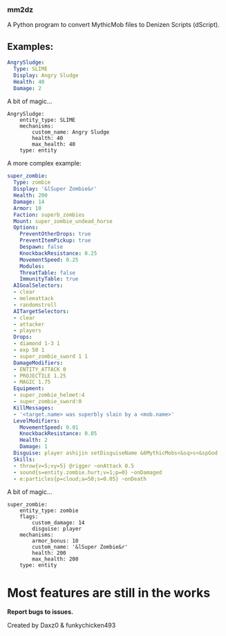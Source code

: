 ### mm2dz
A Python program to convert MythicMob files to Denizen Scripts (dScript).

## Examples:

```yml
AngrySludge:
  Type: SLIME
  Display: Angry Sludge
  Health: 40
  Damage: 2
```

A bit of magic...

```denizenscript
AngrySludge:
    entity_type: SLIME
    mechanisms:
        custom_name: Angry Sludge
        health: 40
        max_health: 40
    type: entity
```

A more complex example:

```yml
super_zombie:
  Type: zombie
  Display: '&lSuper Zombie&r'
  Health: 200
  Damage: 14
  Armor: 10
  Faction: superb_zombies
  Mount: super_zombie_undead_horse
  Options:
    PreventOtherDrops: true
    PreventItemPickup: true
    Despawn: false
    KnockbackResistance: 0.25
    MovementSpeed: 0.25
    Modules:
    ThreatTable: false
    ImmunityTable: true
  AIGoalSelectors:
  - clear
  - meleeattack
  - randomstroll
  AITargetSelectors:
  - clear
  - attacker
  - players
  Drops:
  - diamond 1-3 1
  - exp 50 1
  - super_zombie_sword 1 1
  DamageModifiers:
  - ENTITY_ATTACK 0
  - PROJECTILE 1.25
  - MAGIC 1.75
  Equipment:
  - super_zombie_helmet:4
  - super_zombie_sword:0
  KillMessages:
  - '<target.name> was superbly slain by a <mob.name>'
  LevelModifiers:
    MovementSpeed: 0.01
    KnockbackResistance: 0.05
    Health: 2
    Damage: 1
  Disguise: player ashijin setDisguiseName &6MythicMobs<&sq>s<&spGod
  Skills:
  - throw{v=5;vy=5} @rigger ~onAttack 0.5
  - sound{s=entity.zombie.hurt;v=1;p=0} ~onDamaged
  - e:particles{p=cloud;a=50;s=0.05} ~onDeath
```

A bit of magic...

```denizenscript
super_zombie:
    entity_type: zombie
    flags:
        custom_damage: 14
        disguise: player
    mechanisms:
        armor_bonus: 10
        custom_name: '&lSuper Zombie&r'
        health: 200
        max_health: 200
    type: entity
```

# Most features are still in the works


**Report bugs to issues.**

Created by Daxz0 & funkychicken493
